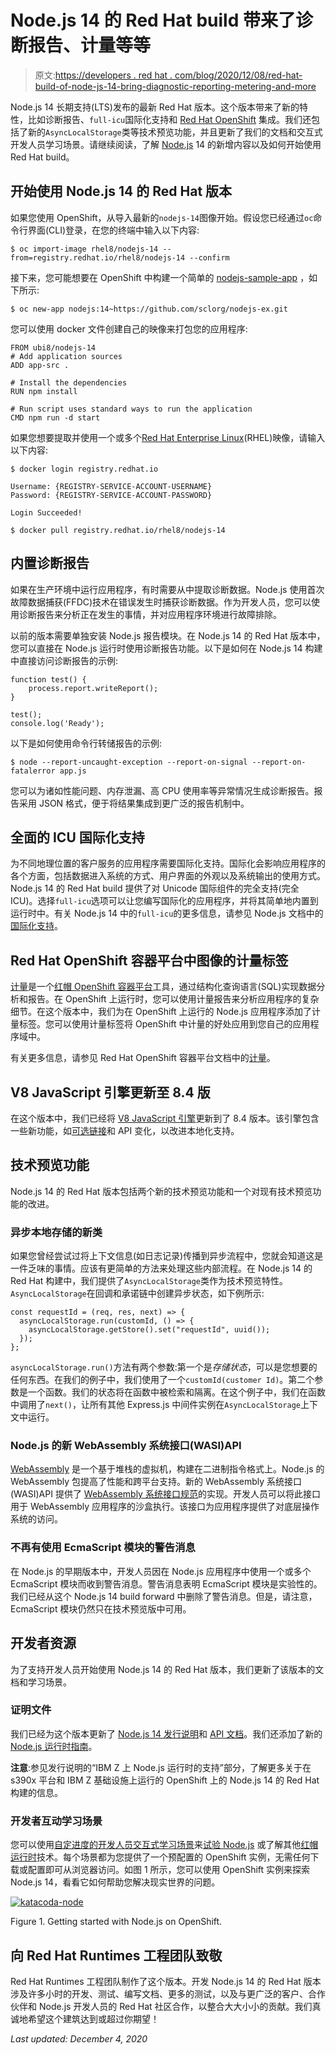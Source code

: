 # Node.js 14 的 Red Hat build 带来了诊断报告、计量等等

> 原文:[https://developers . red hat . com/blog/2020/12/08/red-hat-build-of-node-js-14-bring-diagnostic-reporting-metering-and-more](https://developers.redhat.com/blog/2020/12/08/red-hat-build-of-node-js-14-brings-diagnostic-reporting-metering-and-more)

Node.js 14 长期支持(LTS)发布的最新 Red Hat 版本。这个版本带来了新的特性，比如诊断报告、`full-icu`国际化支持和 [Red Hat OpenShift](https://developers.redhat.com/products/openshift/overview) 集成。我们还包括了新的`AsyncLocalStorage`类等技术预览功能，并且更新了我们的文档和交互式开发人员学习场景。请继续阅读，了解 [Node.js](https://developers.redhat.com/topics/nodejs) 14 的新增内容以及如何开始使用 Red Hat build。

## 开始使用 Node.js 14 的 Red Hat 版本

如果您使用 OpenShift，从导入最新的`nodejs-14`图像开始。假设您已经通过`oc`命令行界面(CLI)登录，在您的终端中输入以下内容:

```
$ oc import-image rhel8/nodejs-14 --from=registry.redhat.io/rhel8/nodejs-14 --confirm

```

接下来，您可能想要在 OpenShift 中构建一个简单的 [nodejs-sample-app](https://github.com/sclorg/nodejs-ex.git) ，如下所示:

```
$ oc new-app nodejs:14~https://github.com/sclorg/nodejs-ex.git

```

您可以使用 docker 文件创建自己的映像来打包您的应用程序:

```
FROM ubi8/nodejs-14
# Add application sources
ADD app-src .

# Install the dependencies
RUN npm install

# Run script uses standard ways to run the application
CMD npm run -d start

```

如果您想要提取并使用一个或多个[Red Hat Enterprise Linux](https://developers.redhat.com/topics/linux)(RHEL)映像，请输入以下内容:

```
$ docker login registry.redhat.io

Username: {REGISTRY-SERVICE-ACCOUNT-USERNAME}
Password: {REGISTRY-SERVICE-ACCOUNT-PASSWORD}

Login Succeeded!

$ docker pull registry.redhat.io/rhel8/nodejs-14

```

## 内置诊断报告

如果在生产环境中运行应用程序，有时需要从中提取诊断数据。Node.js 使用首次故障数据捕获(FFDC)技术在错误发生时捕获诊断数据。作为开发人员，您可以使用诊断报告来分析正在发生的事情，并对应用程序环境进行故障排除。

以前的版本需要单独安装 Node.js 报告模块。在 Node.js 14 的 Red Hat 版本中，您可以直接在 Node.js 运行时使用诊断报告功能。以下是如何在 Node.js 14 构建中直接访问诊断报告的示例:

```
function test() {
    process.report.writeReport();
}

test();
console.log('Ready');

```

以下是如何使用命令行转储报告的示例:

```
$ node --report-uncaught-exception --report-on-signal --report-on-fatalerror app.js

```

您可以为诸如性能问题、内存泄漏、高 CPU 使用率等异常情况生成诊断报告。报告采用 JSON 格式，便于将结果集成到更广泛的报告机制中。

## 全面的 ICU 国际化支持

为不同地理位置的客户服务的应用程序需要国际化支持。国际化会影响应用程序的各个方面，包括数据进入系统的方式、用户界面的外观以及系统输出的使用方式。Node.js 14 的 Red Hat build 提供了对 Unicode 国际组件的完全支持(完全 ICU)。选择`full-icu`选项可以让您编写国际化的应用程序，并将其简单地内置到运行时中。有关 Node.js 14 中的`full-icu`的更多信息，请参见 Node.js 文档中的[国际化支持](https://nodejs.org/dist/latest-v14.x/docs/api/intl.html)。

## Red Hat OpenShift 容器平台中图像的计量标签

[计量](https://access.redhat.com/documentation/en-us/openshift_container_platform/4.4/html/metering/about-metering)是一个[红帽 OpenShift 容器平台](https://developers.redhat.com/products/openshift/getting-started)工具，通过结构化查询语言(SQL)实现数据分析和报告。在 OpenShift 上运行时，您可以使用计量报告来分析应用程序的复杂细节。在这个版本中，我们为在 OpenShift 上运行的 Node.js 应用程序添加了计量标签。您可以使用计量标签将 OpenShift 中计量的好处应用到您自己的应用程序域中。

有关更多信息，请参见 Red Hat OpenShift 容器平台文档中的[计量](https://access.redhat.com/documentation/en-us/openshift_container_platform/4.4/html/metering/index)。

## V8 JavaScript 引擎更新至 8.4 版

在这个版本中，我们已经将 [V8 JavaScript 引擎](https://v8.dev)更新到了 8.4 版本。该引擎包含一些新功能，如[可选链接](https://developers.redhat.com/blog/2020/10/20/get-started-with-node-js-14-on-red-hat-openshift/)和 API 变化，以改进本地化支持。

## 技术预览功能

Node.js 14 的 Red Hat 版本包括两个新的技术预览功能和一个对现有技术预览功能的改进。

### 异步本地存储的新类

如果您曾经尝试过将上下文信息(如日志记录)传播到异步流程中，您就会知道这是一件乏味的事情。应该有更简单的方法来处理这些内部流程。在 Node.js 14 的 Red Hat 构建中，我们提供了`AsyncLocalStorage`类作为技术预览特性。`AsyncLocalStorage`在回调和承诺链中创建异步状态，如下例所示:

```
const requestId = (req, res, next) => {
  asyncLocalStorage.run(customId, () => {
    asyncLocalStorage.getStore().set("requestId", uuid());
  });
};

```

`asyncLocalStorage.run()`方法有两个参数:第一个是*存储状态*，可以是您想要的任何东西。在我们的例子中，我们使用了一个`customId(customer Id)`。第二个参数是一个函数。我们的状态将在函数中被检索和隔离。在这个例子中，我们在函数中调用了`next()`，让所有其他 Express.js 中间件实例在`AsyncLocalStorage`上下文中运行。

### Node.js 的新 WebAssembly 系统接口(WASI)API

[WebAssembly](https://webassembly.org) 是一个基于堆栈的虚拟机，构建在二进制指令格式上。Node.js 的 WebAssembly 包提高了性能和跨平台支持。新的 WebAssembly 系统接口(WASI)API 提供了 [WebAssembly 系统接口规范](https://nodejs.org/docs/latest-v14.x/api/wasi.html)的实现。开发人员可以将此接口用于 WebAssembly 应用程序的沙盒执行。该接口为应用程序提供了对底层操作系统的访问。

### 不再有使用 EcmaScript 模块的警告消息

在 Node.js 的早期版本中，开发人员因在 Node.js 应用程序中使用一个或多个 EcmaScript 模块而收到警告消息。警告消息表明 EcmaScript 模块是实验性的。我们已经从这个 Node.js 14 build forward 中删除了警告消息。但是，请注意，EcmaScript 模块仍然只在技术预览版中可用。

## 开发者资源

为了支持开发人员开始使用 Node.js 14 的 Red Hat 版本，我们更新了该版本的文档和学习场景。

### 证明文件

我们已经为这个版本更新了 [Node.js 14 发行说明](https://access.redhat.com/documentation/en-us/red_hat_build_of_node.js/14/html/release_notes_for_node.js_14/index)和 [API 文档](https://nodejs.org/dist/latest-v14.x/docs/api/)。我们还添加了新的 [Node.js 运行时指南](https://access.redhat.com/documentation/en-us/red_hat_build_of_node.js/14/html/node.js_runtime_guide/index)。

**注意**:参见发行说明的“IBM Z 上 Node.js 运行时的支持”部分，了解更多关于在 s390x 平台和 IBM Z 基础设施上运行的 OpenShift 上的 Node.js 14 的 Red Hat 构建的信息。

### 开发者互动学习场景

您可以使用[自定进度的开发人员交互式学习场景](https://learn.openshift.com/)来[试验 Node.js](https://learn.openshift.com/middleware/rhoar-getting-started-nodejs/) 或了解其他[红帽运行时](https://www.redhat.com/en/products/runtimes)技术。每个场景都为您提供了一个预配置的 OpenShift 实例，无需任何下载或配置即可从浏览器访问。如图 1 所示，您可以使用 OpenShift 实例来探索 Node.js 14，看看它如何帮助您解决现实世界的问题。

[![](../Images/31be319763bf9ff78536dcb14bf161a7.png "katacoda-node")](/sites/default/files/blog/2018/03/katacoda-node.png)

Figure 1\. Getting started with Node.js on OpenShift.

## 向 Red Hat Runtimes 工程团队致敬

Red Hat Runtimes 工程团队制作了这个版本。开发 Node.js 14 的 Red Hat 版本涉及许多小时的开发、测试、编写文档、更多的测试，以及与更广泛的客户、合作伙伴和 Node.js 开发人员的 Red Hat 社区合作，以整合大大小小的贡献。我们真诚地希望这个建筑达到或超过你期望！

*Last updated: December 4, 2020*